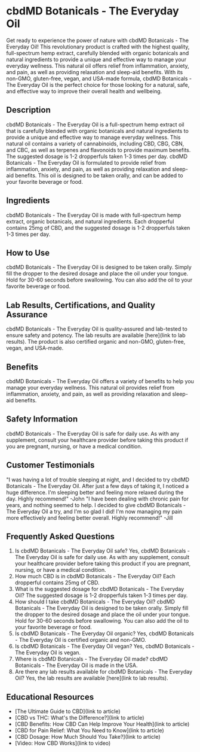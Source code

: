 # cbdMD Botanicals - The Everyday Oil
Get ready to experience the power of nature with cbdMD Botanicals - The Everyday Oil! This revolutionary product is crafted with the highest quality, full-spectrum hemp extract, carefully blended with organic botanicals and natural ingredients to provide a unique and effective way to manage your everyday wellness. 
This natural oil offers relief from inflammation, anxiety, and pain, as well as providing relaxation and sleep-aid benefits. With its non-GMO, gluten-free, vegan, and USA-made formula, cbdMD Botanicals - The Everyday Oil is the perfect choice for those looking for a natural, safe, and effective way to improve their overall health and wellbeing. 
## Description
cbdMD Botanicals - The Everyday Oil is a full-spectrum hemp extract oil that is carefully blended with organic botanicals and natural ingredients to provide a unique and effective way to manage everyday wellness. This natural oil contains a variety of cannabinoids, including CBD, CBG, CBN, and CBC, as well as terpenes and flavonoids to provide maximum benefits. The suggested dosage is 1-2 dropperfuls taken 1-3 times per day. 
cbdMD Botanicals - The Everyday Oil is formulated to provide relief from inflammation, anxiety, and pain, as well as providing relaxation and sleep-aid benefits. This oil is designed to be taken orally, and can be added to your favorite beverage or food. 
## Ingredients
cbdMD Botanicals - The Everyday Oil is made with full-spectrum hemp extract, organic botanicals, and natural ingredients. Each dropperful contains 25mg of CBD, and the suggested dosage is 1-2 dropperfuls taken 1-3 times per day. 
## How to Use
cbdMD Botanicals - The Everyday Oil is designed to be taken orally. Simply fill the dropper to the desired dosage and place the oil under your tongue. Hold for 30-60 seconds before swallowing. You can also add the oil to your favorite beverage or food. 
## Lab Results, Certifications, and Quality Assurance
cbdMD Botanicals - The Everyday Oil is quality-assured and lab-tested to ensure safety and potency. The lab results are available [here](link to lab results). The product is also certified organic and non-GMO, gluten-free, vegan, and USA-made. 
## Benefits
cbdMD Botanicals - The Everyday Oil offers a variety of benefits to help you manage your everyday wellness. This natural oil provides relief from inflammation, anxiety, and pain, as well as providing relaxation and sleep-aid benefits. 
## Safety Information
cbdMD Botanicals - The Everyday Oil is safe for daily use. As with any supplement, consult your healthcare provider before taking this product if you are pregnant, nursing, or have a medical condition. 
## Customer Testimonials
"I was having a lot of trouble sleeping at night, and I decided to try cbdMD Botanicals - The Everyday Oil. After just a few days of taking it, I noticed a huge difference. I'm sleeping better and feeling more relaxed during the day. Highly recommend!" -John
"I have been dealing with chronic pain for years, and nothing seemed to help. I decided to give cbdMD Botanicals - The Everyday Oil a try, and I'm so glad I did! I'm now managing my pain more effectively and feeling better overall. Highly recommend!" -Jill
## Frequently Asked Questions
1. Is cbdMD Botanicals - The Everyday Oil safe?
Yes, cbdMD Botanicals - The Everyday Oil is safe for daily use. As with any supplement, consult your healthcare provider before taking this product if you are pregnant, nursing, or have a medical condition. 
2. How much CBD is in cbdMD Botanicals - The Everyday Oil?
Each dropperful contains 25mg of CBD. 
3. What is the suggested dosage for cbdMD Botanicals - The Everyday Oil?
The suggested dosage is 1-2 dropperfuls taken 1-3 times per day. 
4. How should I take cbdMD Botanicals - The Everyday Oil?
cbdMD Botanicals - The Everyday Oil is designed to be taken orally. Simply fill the dropper to the desired dosage and place the oil under your tongue. Hold for 30-60 seconds before swallowing. You can also add the oil to your favorite beverage or food. 
5. Is cbdMD Botanicals - The Everyday Oil organic?
Yes, cbdMD Botanicals - The Everyday Oil is certified organic and non-GMO. 
6. Is cbdMD Botanicals - The Everyday Oil vegan?
Yes, cbdMD Botanicals - The Everyday Oil is vegan. 
7. Where is cbdMD Botanicals - The Everyday Oil made?
cbdMD Botanicals - The Everyday Oil is made in the USA. 
8. Are there any lab results available for cbdMD Botanicals - The Everyday Oil?
Yes, the lab results are available [here](link to lab results). 
## Educational Resources
- [The Ultimate Guide to CBD](link to article)
- [CBD vs THC: What's the Difference?](link to article)
- [CBD Benefits: How CBD Can Help Improve Your Health](link to article)
- [CBD for Pain Relief: What You Need to Know](link to article)
- [CBD Dosage: How Much Should You Take?](link to article)
- [Video: How CBD Works](link to video)
